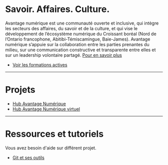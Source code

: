 # Savoir. Affaires. Culture.

Avantage numérique est une communauté ouverte et inclusive, qui intègre les secteurs des affaires, du savoir et de la culture, et qui vise le développement de l’écosystème numérique du Croissant boréal (Nord de l’Ontario francophone, Abitibi-Témiscamingue, Baie-James). Avantage numérique s’appuie sur la collaboration entre les parties prenantes du milieu, sur une communication constructive et transparente entre elles et sur un leadership volontaire partagé. [Pour en savoir plus](https://avantagenumerique.org/a-propos/)

- [Voir les formations actives](https://avantagenumerique.org/formations/)


-----
# Projets
- [Hub Avantage Numérique](projets/hub.md)
- [Hub Avantage Numérique virtuel](projets/hub.md)

-----
# Ressources et tutoriels

Vous avez besoin d'aide sur différent projet.

- [Git et ses outils](sujets/git.md)
